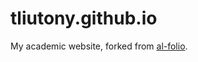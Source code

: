 # tliutony.github.io

My academic website, forked from [al-folio](https://github.com/alshedivat/al-folio).